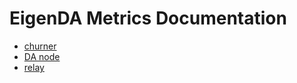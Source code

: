 # EigenDA Metrics Documentation

- [churner](operators/churner/mdoc/churner-metrics.md)
- [DA node](node/mdoc/node-metrics.md)
- [relay](relay/mdoc/relay-metrics.md)

